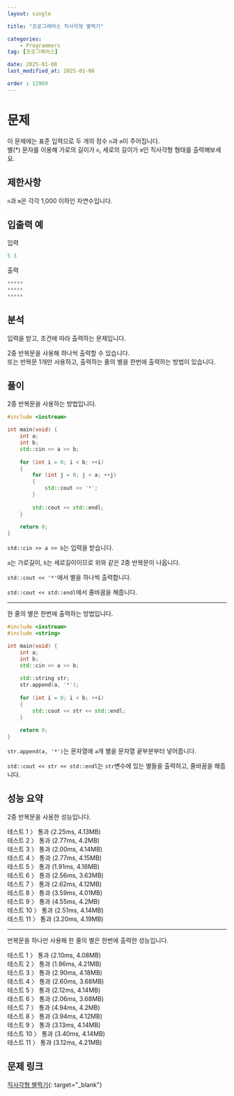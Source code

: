 ```yaml
---
layout: single

title: "프로그래머스 직사각형 별찍기"

categories:
    - Programmers
tag: [프로그래머스]

date: 2025-01-08
last_modified_at: 2025-01-08

order : 12969
---
```


# 문제

이 문제에는 표준 입력으로 두 개의 정수 `n`과 `m`이 주어집니다.  
별(*) 문자를 이용해 가로의 길이가 `n`, 세로의 길이가 `m`인 직사각형 형태를 출력해보세요.

## 제한사항

`n`과 `m`은 각각 1,000 이하인 자연수입니다.

## 입출력 예

입력

```cpp
5 3
```

출력

```cpp
*****
*****
*****
```

## 분석

입력을 받고, 조건에 따라 출력하는 문제입니다.

2중 반복문을 사용해 하나씩 출력할 수 있습니다.  
또는 반복문 1개만 사용하고, 출력하는 줄의 별을 한번에 출력하는 방법이 있습니다.

## 풀이

2중 반복문을 사용하는 방법입니다.

```cpp
#include <iostream>

int main(void) {
    int a;
    int b;
    std::cin >> a >> b;
    
    for (int i = 0; i < b; ++i)
    {
        for (int j = 0; j < a; ++j)
        {
            std::cout << '*';
        }
        
        std::cout << std::endl;
    }
    
    return 0;
}
```

``std::cin >> a >> b``는 입력을 받습니다.

`a`는 가로길이, `b`는 세로길이이므로 위와 같은 2중 반복문이 나옵니다.

``std::cout << '*'``에서 별을 하나씩 출력합니다.

``std::cout << std::endl``에서 줄바꿈을 해줍니다.

---

한 줄의 별은 한번에 출력하는 방법입니다.

```cpp
#include <iostream>
#include <string>

int main(void) {
    int a;
    int b;
    std::cin >> a >> b;
    
    std::string str;
    str.append(a, '*');
    
    for (int i = 0; i < b; ++i)
    {        
        std::cout << str << std::endl;
    }
    
    return 0;
}
```

``str.append(a, '*')``는 문자열에 `a`개 별을 문자열 끝부분부터 넣어줍니다.

``std::cout << str << std::endl``는 `str`변수에 있는 별들을 출력하고, 줄바꿈을 해줍니다.

## 성능 요약

2중 반복문을 사용한 성능입니다.

테스트 1 〉 통과 (2.25ms, 4.13MB)  
테스트 2 〉 통과 (2.77ms, 4.2MB)  
테스트 3 〉 통과 (2.00ms, 4.14MB)  
테스트 4 〉 통과 (2.77ms, 4.15MB)  
테스트 5 〉 통과 (1.91ms, 4.16MB)  
테스트 6 〉 통과 (2.56ms, 3.63MB)  
테스트 7 〉 통과 (2.62ms, 4.12MB)  
테스트 8 〉 통과 (3.59ms, 4.01MB)  
테스트 9 〉 통과 (4.55ms, 4.2MB)  
테스트 10 〉 통과 (2.51ms, 4.14MB)  
테스트 11 〉 통과 (3.20ms, 4.19MB)

---

반복문을 하나만 사용해 한 줄의 별은 한번에 출력한 성능입니다.

테스트 1 〉 통과 (2.10ms, 4.08MB)  
테스트 2 〉 통과 (1.96ms, 4.21MB)  
테스트 3 〉 통과 (2.90ms, 4.18MB)  
테스트 4 〉 통과 (2.60ms, 3.68MB)  
테스트 5 〉 통과 (2.12ms, 4.14MB)  
테스트 6 〉 통과 (2.06ms, 3.68MB)  
테스트 7 〉 통과 (4.94ms, 4.2MB)  
테스트 8 〉 통과 (3.94ms, 4.12MB)  
테스트 9 〉 통과 (3.13ms, 4.14MB)  
테스트 10 〉 통과 (3.40ms, 4.14MB)  
테스트 11 〉 통과 (3.12ms, 4.21MB)  

## 문제 링크

[직사각형 별찍기](https://school.programmers.co.kr/learn/courses/30/lessons/12969){: target="_blank"}